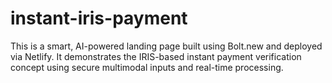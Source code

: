 # instant-iris-payment
This is a smart, AI-powered landing page built using Bolt.new and deployed via Netlify. It demonstrates the IRIS-based instant payment verification concept using secure multimodal inputs and real-time processing.
